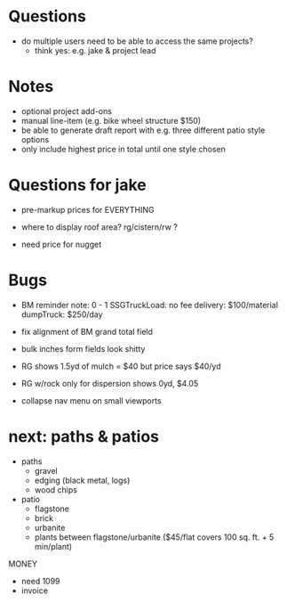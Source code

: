 # Questions
* do multiple users need to be able to access the same projects?
  * think yes: e.g. jake & project lead


# Notes
* optional project add-ons
* manual line-item (e.g. bike wheel structure $150)
* be able to generate draft report with e.g. three different patio style options
* only include highest price in total until one style chosen

# Questions for jake
* pre-markup prices for EVERYTHING
* where to display roof area? rg/cistern/rw ?

* need price for nugget

# Bugs

* BM reminder note:
  0 - 1 SSGTruckLoad: no fee
  delivery: $100/material
  dumpTruck: $250/day
* fix alignment of BM grand total field
* bulk inches form fields look shitty

* RG shows 1.5yd of mulch = $40 but price says $40/yd
* RG w/rock only for dispersion shows 0yd, $4.05

* collapse nav menu on small viewports


# next: paths & patios
* paths
  * gravel
  * edging (black metal, logs)
  * wood chips
* patio
  * flagstone
  * brick
  * urbanite
  * plants between flagstone/urbanite ($45/flat covers 100 sq. ft. + 5 min/plant)

MONEY
* need 1099
* invoice
